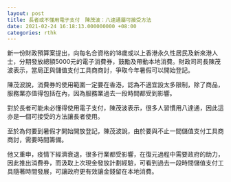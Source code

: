 ```yaml
---
layout: post
title: 長者或不懂用電子支付　陳茂波：八達通屬可接受方法
date: 2021-02-24 16:18:13.000000000 +08:00
categories: rthk
---
```


新一份財政預算案提出，向每名合資格的18歲或以上香港永久性居民及新來港人士，分期發放總額5000元的電子消費券，鼓勵及帶動本地消費。財政司司長陳茂波表示，當局正與儲值支付工具商商討，爭取今年暑假可以開始登記。

陳茂波說，消費券的使用範圍一定要在香港，認為不適宜設太多限制，除了商品，服務業亦值得包括在內，因為服務業過去一段時間都受到影響。

對於長者可能未必懂得使用電子支付，陳茂波表示，很多人習慣用八達通，因此這亦是一個可接受的方法讓長者使用。

至於為何要到暑假才開始開放登記，陳茂波說，由於要與不止一間儲值支付工具商商討，需要時間籌備。

他又重申，疫情下經濟衰退，很多行業都受影響，在復元過程中需要政府的助力，因此推出消費券，而汲取上次現金發放計劃經驗，可看到過去一段時間儲值支付工具隨著時間發展，可讓政府更有效讓金錢留在本地消費。
